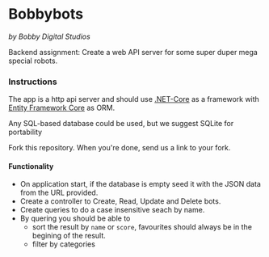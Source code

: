 
# Bobbybots
*by Bobby Digital Studios*

Backend assignment: Create a web API server for some super duper mega special robots.

### Instructions

The app is a http api server and should use [.NET-Core](https://docs.microsoft.com/en-us/dotnet/core/) as a framework with [Entity Framework Core](https://docs.microsoft.com/en-us/ef/core/) as ORM.

Any SQL-based database could be used, but we suggest SQLite for portability

Fork this repository. When you're done, send us a link to your fork.

#### Functionality
* On application start, if the database is empty seed it with the JSON data from the URL provided.
* Create a controller to Create, Read, Update and Delete bots.
* Create queries to do a case insensitive seach by name.
* By quering you should be able to 
  * sort the result by `name` or `score`, favourites should always be in the begining of the result.
  * filter by categories
